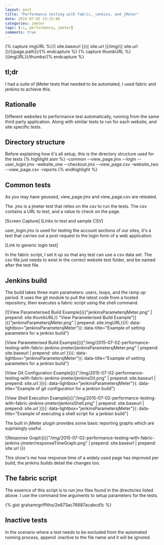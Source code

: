 ```yaml
--- 
layout: post 
title: "Performance testing with fabric, jenkins, and jMeter" 
date: 2015-07-02 13:15:00 
categories: jmeter 
tags: [ci, performance, jmeter] 
comments: true 
---
```


{% capture imgURL %}{{ site.baseurl }}{{ site.url }}/img/{{ site.url }}/{{page.path}}/{% endcapture %}
{% capture thumbURL %}{{imgURL}}/thumbs/{% endcapture %}

## tl;dr
I had a suite of jMeter tests that needed to be automated, I used fabric 
and jenkins to achieve this. 
<!--more-->

## Rationalle
Different websites to performance test automatically, running from the 
same third party application. Along with similar tests to run for each website, 
and site specific tests.

## Directory structure

Before explaining how it's all setup, this is the directory structure 
used for the tests 
{% highlight asm %} 
-common
 --view_page.jmx
 --login
   --user_login.jmx 
-website_one
 --checkout.jmx
 --view_page.csv 
-website_two
 --view_page.csv 
-reports 
{% endhighlight %}

## Common tests

As you may have geussed, view_page.jmx and view_page.csv are releated. 

The .jmx is a jmeter test that relies on the csv to run the tests. The 
csv contains a URL to test, and a value to check on the page. 

[Screen Capture] [Links to test and sample CSV] 

user_login.jmx is used for testing the account sections of our sites, it's a test that carries out 
a post request to the login form of a web application. 

[Link to generic login test] 

In the fabric script, I set it up so that any test can use a csv data set. 
The csv file just needs to exist in the correct website test folder, and be named after the test file.

## Jenkins build
The build takes three main parameters: users, loops, and the ramp up 
period. It uses the git module to pull the latest code from a hosted 
repository, then executes a fabric script using the shell command. 

[![View Parameterised Build Example]({{"jenkinsParametersjMeter.png" | prepend: site.thumbURL}} "View Parameterised Build Example")]({{"jenkinsParametersjMeter.png" | prepend: site.imgURL}}){: data-lightbox="jenkinsParametersjMeter"}{: data-title="Example of setting parameters for a jenkisn build"}

[View Parameterised Build Example]({{"/img/2015-07-02-performance-testing-with-fabric-jenkins-jmeter/jenkinsParametersjMeter.png" | prepend: site.baseurl | prepend: site.url }}){: data-lightbox="jenkinsParametersjMeter"}{: data-title="Example of setting parameters for a jenkisn build"}

[View Git Configuration Example]({{"/img/2015-07-02-performance-testing-with-fabric-jenkins-jmeter/jenkinsGit.png" | prepend: site.baseurl | prepend: site.url }}){: data-lightbox="jenkinsParametersjMeter"}{: data-title="Example of git configuration for a jenkisn build"}

[View Shell Execution Example]({{"/img/2015-07-02-performance-testing-with-fabric-jenkins-jmeter/jenkinsShell.png" | prepend: site.baseurl | prepend: site.url }}){: data-lightbox="jenkinsParametersjMeter"}{: data-title="Example of executing a shell script for a jenkisn build"}

The built in jMeter plugin provides some basic reporting graphs which are suprisingly useful.

![Response Graph]({{"/img/2015-07-02-performance-testing-with-fabric-jenkins-jmeter/responseTimeGraph.png" | prepend: site.baseurl | prepend: site.url }})

This show's me how response time of a widely used page has improved per build, the jenkins builds detail the changes too.

## The fabric script
The essence of this script is to run jmx files found in the directories 
listed above. I use the command line arguments to setup parameters for 
the tests. 

{% gist grahamrgriffiths/2e873ac76687acabcd1c %}

## Inactive tests
In the scenario where a test needs to be excluded from the automated running process, append .inactive to the file name and it will be ignored.
